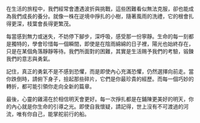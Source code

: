在生活的旅程中，我們經常會遭遇波折與挑戰，這些困難看似無法克服，卻也能成為我們成長的養分。就像一株在逆境中掙扎的小樹，隨著風雨的洗禮，它的根會扎得更深，枝葉會長得更繁茂。

每當感到無力或迷失，不妨停下腳步，深呼吸，感受那一份寧靜。生命的每一刻都是獨特的，學會珍惜每一個瞬間，即使是在陰雨綿綿的日子裡，陽光也始終存在，只是在某個角落靜靜等待。我們所面對的困難，其實是生活赐予我們的考驗，锻鍊我們的意志與勇氣。

記住，真正的勇氣不是不感到恐懼，而是即使內心充滿恐懼，仍然選擇向前走。當你跌倒時，請俯下身子，撿起那些碎片，它們是你最珍貴的經歷。而每一個巧妙的轉折，都可能引領你走向全新的篇章。

最後，心靈的雞湯在於相信明天會更好。每一次掙扎都是在鋪陳更美好的明天，你的內心就是你生命的引導之光。即使自我懷疑，請記得，世上沒有不可渡過的河流，唯有你自己，能掌舵前行的船。